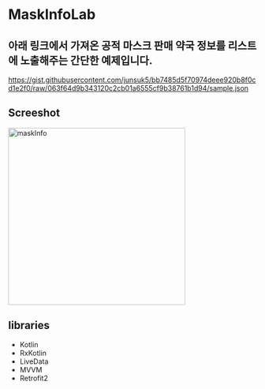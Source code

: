 # MaskInfoLab

## 아래 링크에서 가져온 공적 마스크 판매 약국 정보를 리스트에 노출해주는 간단한 예제입니다.
https://gist.githubusercontent.com/junsuk5/bb7485d5f70974deee920b8f0cd1e2f0/raw/063f64d9b343120c2cb01a6555cf9b38761b1d94/sample.json

## Screeshot
<div>
<img width="359" alt="maskInfo" src="https://user-images.githubusercontent.com/16661945/92060157-07e95700-edce-11ea-91d5-19d1f849f5d3.png">
</div>

## libraries
- Kotlin 
- RxKotlin
- LiveData
- MVVM
- Retrofit2
